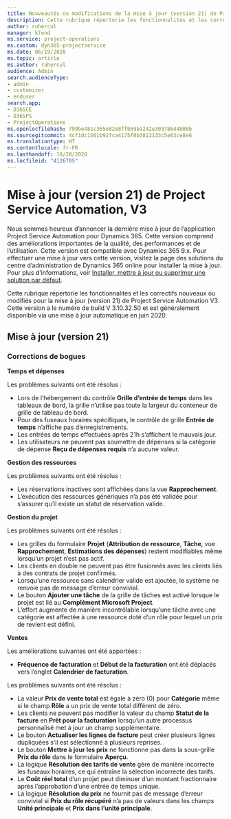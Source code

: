```yaml
---
title: Nouveautés ou modifications de la mise à jour (version 21) de Project Service Automation (correctif logiciel), V3
description: Cette rubrique répertorie les fonctionnalités et les correctifs disponibles pour la mise à jour (version 21) de Project Service Automation, V3.
author: ruhercul
manager: kfend
ms.service: project-operations
ms.custom: dyn365-projectservice
ms.date: 06/19/2020
ms.topic: article
ms.author: ruhercul
audience: Admin
search.audienceType:
- admin
- customizer
- enduser
search.app:
- D365CE
- D365PS
- ProjectOperations
ms.openlocfilehash: 799be481c365e82e8ffb59ba242e30378644008b
ms.sourcegitcommit: 4cf1dc1561b92fca4175f0b3813133c5e63ce8e6
ms.translationtype: HT
ms.contentlocale: fr-FR
ms.lasthandoff: 10/28/2020
ms.locfileid: "4126705"
---
```

# <a name="project-service-automation-update-release-21-v3"></a>Mise à jour (version 21) de Project Service Automation, V3

Nous sommes heureux d’annoncer la dernière mise à jour de l’application Project Service Automation pour Dynamics 365. Cette version comprend des améliorations importantes de la qualité, des performances et de l’utilisation. Cette version est compatible avec Dynamics 365 9.x. Pour effectuer une mise à jour vers cette version, visitez la page des solutions du centre d’administration de Dynamics 365 online pour installer la mise à jour. Pour plus d’informations, voir [Installer, mettre à jour ou supprimer une solution par défaut](https://docs.microsoft.com/power-platform/admin/install-remove-preferred-solution).

Cette rubrique répertorie les fonctionnalités et les correctifs nouveaux ou modifiés pour la mise à jour (version 21) de Project Service Automation V3. Cette version a le numéro de build V 3.10.32.50 et est généralement disponible via une mise à jour automatique en juin 2020.

## <a name="update-release-21"></a>Mise à jour (version 21)

### <a name="bug-fixes"></a>Corrections de bogues

**Temps et dépenses**

Les problèmes suivants ont été résolus :

- Lors de l’hébergement du contrôle **Grille d’entrée de temps** dans les tableaux de bord, la grille n’utilise pas toute la largeur du conteneur de grille de tableau de bord.
- Pour des fuseaux horaires spécifiques, le contrôle de grille **Entrée de temps** n’affiche pas d’enregistrements.
- Les entrées de temps effectuées après 21h s’affichent le mauvais jour.
- Les utilisateurs ne peuvent pas soumettre de dépenses si la catégorie de dépense **Reçu de dépenses requis** n’a aucune valeur.

**Gestion des ressources**

Les problèmes suivants ont été résolus :

- Les réservations inactives sont affichées dans la vue **Rapprochement**.
- L’exécution des ressources génériques n’a pas été validée pour s’assurer qu’il existe un statut de réservation valide.

**Gestion du projet**

Les problèmes suivants ont été résolus :

- Les grilles du formulaire **Projet** (**Attribution de ressource**, **Tâche**, vue **Rapprochement**, **Estimations des dépenses**) restent modifiables même lorsqu’un projet n’est pas actif.
- Les clients en double ne peuvent pas être fusionnés avec les clients liés à des contrats de projet confirmés.
- Lorsqu’une ressource sans calendrier valide est ajoutée, le système ne renvoie pas de message d’erreur convivial.
- Le bouton **Ajouter une tâche** de la grille de tâches est activé lorsque le projet est lié au **Complément Microsoft Project**.
- L’effort augmente de manière incontrôlable lorsqu’une tâche avec une catégorie est affectée à une ressource doté d’un rôle pour lequel un prix de revient est défini.

**Ventes**

Les améliorations suivantes ont été apportées :

- **Fréquence de facturation** et **Début de la facturation** ont été déplacés vers l’onglet **Calendrier de facturation**.

Les problèmes suivants ont été résolus :

- La valeur **Prix de vente total** est égale à zéro (0) pour **Catégorie** même si le champ **Rôle** a un prix de vente total différent de zéro.
- Les clients ne peuvent pas modifier la valeur du champ **Statut de la facture** en **Prêt pour la facturation** lorsqu’un autre processus personnalisé met à jour un champ supplémentaire.
- Le bouton **Actualiser les lignes de facture** peut créer plusieurs lignes dupliquées s’il est sélectionné à plusieurs reprises.
- Le bouton **Mettre à jour les prix** ne fonctionne pas dans la sous-grille **Prix du rôle** dans le formulaire **Aperçu**.
- La logique **Résolution des tarifs de vente** gère de manière incorrecte les fuseaux horaires, ce qui entraîne la sélection incorrecte des tarifs.
- Le **Coût réel total** d’un projet peut diminuer d’un montant fractionnaire après l’approbation d’une entrée de temps unique.
- La logique **Résolution du prix** ne fournit pas de message d’erreur convivial si **Prix du rôle récupéré** n’a pas de valeurs dans les champs **Unité principale** et **Prix dans l’unité principale**.
